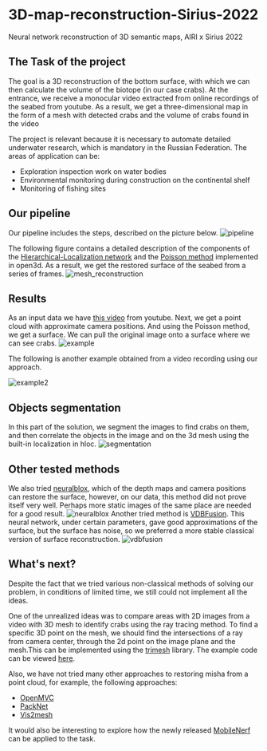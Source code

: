 # 3D-map-reconstruction-Sirius-2022
Neural network reconstruction of 3D semantic maps, AIRI x Sirius 2022

## The Task of the project

The goal is a 3D reconstruction of the bottom surface, with which we can then calculate the volume of the biotope (in our case crabs). At the entrance, we receive a monocular video extracted from online recordings of the seabed from youtube. As a result, we get a three-dimensional map in the form of a mesh with detected crabs and the volume of crabs found in the video

The project is relevant because it is necessary to automate detailed underwater research, which is mandatory in the Russian Federation. The areas of application can be:
- Exploration inspection work on water bodies
- Environmental monitoring during construction on the continental shelf
- Monitoring of fishing sites

## Our pipeline

 Our pipeline includes the steps, described on the picture below.
 ![pipeline](https://user-images.githubusercontent.com/88504487/183307573-62930939-ee17-4393-842c-eb60dd6cfce9.jpg)
 
 The following figure contains a detailed description of the components of the [Hierarchical-Localization network](https://github.com/cvg/Hierarchical-Localization/)  and the [Poisson method](https://github.com/mfdeveloper/surface_reconstruction_python#usage) implemented in open3d. As a result, we get the restored surface of the seabed from a series of frames.
 ![mesh_reconstruction](https://user-images.githubusercontent.com/88504487/187232520-7d0a51f0-0ad9-4371-b3b7-b51fa8439484.jpg)
## Results
As an input data we have [this video](https://www.youtube.com/watch?v=Mq8LFUyvBrM&t=41s) from youtube. 
Next, we get a point cloud with approximate camera positions. And using the Poisson method, we get a surface. We can pull the original image onto a surface where we can see crabs.
![example](https://user-images.githubusercontent.com/88504487/187242244-0e56ba72-bfca-41c6-981e-6039d62d7d6f.png)

The following is another example obtained from a video recording using our approach.

![example2](https://user-images.githubusercontent.com/88504487/187243402-420db25c-e426-44c3-af44-61f0591001ba.png)

## Objects segmentation
In this part of the solution, we segment the images to find crabs on them, and then correlate the objects in the image and on the 3d mesh using the built-in localization in hloc.
![segmentation](https://user-images.githubusercontent.com/88504487/187244774-3daa506f-4a5b-44ab-9a3d-8ec9a8f63982.png)

## Other tested methods
We also tried [neuralblox](https://github.com/ethz-asl/neuralblox), which of the depth maps and camera positions can restore the surface, however, on our data, this method did not prove itself very well. Perhaps more static images of the same place are needed for a good result.
![neuralblox](https://user-images.githubusercontent.com/88504487/187246041-e5dd8f92-39ef-486b-84ad-2945a6bfc621.jpg)
Another tried method is [VDBFusion](https://github.com/PRBonn/vdbfusion). This neural network, under certain parameters, gave good approximations of the surface, but the surface has noise, so we preferred a more stable classical version of surface reconstruction.
![vdbfusion](https://user-images.githubusercontent.com/88504487/187246086-b3d2322c-5b22-4017-bdbc-5bd2ffd1b6b0.jpg)

 ## What's next?
Despite the fact that we tried various non-classical methods of solving our problem, in conditions of limited time, we still could not implement all the ideas.
 
One of the unrealized ideas was to compare areas with 2D images from a video with 3D mesh to identify crabs using the ray tracing method. To find a specific 3D point on the mesh, we should find the intersections of a ray from camera center, through the 2d point on the image plane and the mesh.This can be implemented using the [trimesh](https://github.com/mikedh/trimesh) library. The example code can be viewed [here](https://github.com/mikedh/trimesh/blob/master/examples/raytrace.py).

Also, we have not tried many other approaches to restoring misha from a point cloud, for example, the following approaches:
- [OpenMVC](https://github.com/cdcseacave/openMVS)
- [PackNet](https://github.com/tri-ml/packnet-sfm)
- [Vis2mesh](https://github.com/GDAOSU/vis2mesh)

It would also be interesting to explore how the newly released [MobileNerf](https://mobile-nerf.github.io/) can be applied to the task.


 

